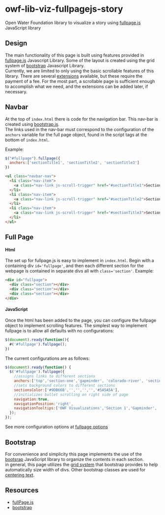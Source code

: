 # owf-lib-viz-fullpagejs-story
Open Water Foundation library to visualize a story using [fullpage.js](https://alvarotrigo.com/fullPage/) JavaScript library

## Design
The main functionality of this page is built using features provided in [fullpage.js](https://alvarotrigo.com/fullPage/) Javascript Library. Some of the layout is created using the grid system of [bootstrap](https://getbootstrap.com/) Javascript Library.  
Currently, we are limited to only using the basic scrollable features of this library. There are several [extensions](https://alvarotrigo.com/fullPage/extensions/) available, but these require the payment of a fee. For the most part, a scrollable page is sufficient enough to accomplish what we need, and the extensions can be added later, if necessary.

## Navbar

At the top of `index.html` there is code for the navigation bar. This nav-bar is created using [bootstrap.js](https://getbootstrap.com/docs/4.0/components/navbar/#nav).  
The links used in the nav-bar must correspond to the configuration of the `anchors` variable for the full page object, found in the script tags at the bottom of `index.html`.

Example:
```JavaScript
$("#fullpage").fullpage({
  anchors:['sectionTitle1', 'sectionTitle2', 'sectionTitle3']
})
```

```html
<ul class="navbar-nav">
  <li class="nav-item">
    <a class="nav-link js-scroll-trigger" href="#sectionTitle1">Section 1</a>
  </li>
  <li class="nav-item">
    <a class="nav-link js-scroll-trigger" href="#sectionTitle2">Section 2</a>
  </li>
  <li class="nav-item">
    <a class="nav-link js-scroll-trigger" href="#sectionTitle3">Section 3</a>
  </li>
</ul>
```

## Full Page
#### Html
The set up for fullpage.js is easy to implement in `index.html`. Begin with a containing div `id='fullpage'`, and then each different section for the webpage is contained in separate divs all with `class='section'`.
Example:  
```html
<div id="fullpage">
  <div class="section"></div>
  <div class="section"></div>
  <div class="section"></div>
</div>
```

#### JavaScript
Once the html has been added to the page, you can configure the fullpage object to implement scrolling features.
The simplest way to implement fullpage is to allow all defaults with no configurations:
```javascript
$(document).ready(function(){
  #('#fullpage').fullpage();
})
```
The current configurations are as follows:
```javascript
$(document).ready(function() {
  $('#fullpage').fullpage({
    //assigns links to different sections
    anchors:['top','section-one','gapminder', 'colorado-river', 'section-two', 'copyright'],
    //sets background colors to different sections
    sectionsColor:['#9DB66B','','','','','#5A5A5A'],
    //initializes bullet scrolling on right side of page
    navigation:true,
    navigationPosition:'right',
    navigationTooltips:['OWF Visualizations','Section 1','Gapminder', 'Colorado River', 'Section 2', 'Copyright']
  });
});
```
See more configuration options at [fullpage options](https://github.com/alvarotrigo/fullPage.js#options)

## Bootstrap
For convenience and simplicity this page implements the use of the [bootsrap](https://getbootstrap.com/) JavaScript library to organize the contents in each section.  
in general, this page utilizes the [grid system](https://getbootstrap.com/docs/4.0/layout/grid/) that bootstrap provides to help automatically size width of divs.
Other bootstrap classes are used for [centering text](https://getbootstrap.com/docs/4.0/utilities/text/).

## Resources

* [fullPage.js](https://alvarotrigo.com/fullPage/)
* [bootstrap](https://getbootstrap.com/)
